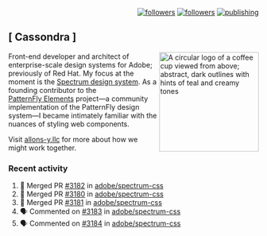 <p align="right"><a rel="me" href="https://front-end.social/@castastrophe">
    <img alt="followers" title="Follow me on Mastodon" src="https://img.shields.io/mastodon/follow/109297102751309835?domain=https%3A%2F%2Ffront-end.social&label=Follow&logo=mastodon&logoColor=white&style=for-the-badge&labelColor=008080&color=006969"/></a>
  <a href="https://codepen.io/castastrophe/">
    <img alt="followers" title="Follow me on CodePen" src="https://img.shields.io/badge/23-1?color=640464&labelColor=7c007c&style=for-the-badge&logo=codepen&label=Follow"/></a>
<a href="https://castastrophe.medium.com/">
    <img alt="publishing" title="View articles on Medium" src="https://img.shields.io/badge/107-1?color=666&labelColor=444&label=subscribe&logo=medium&logoColor=white&style=for-the-badge"/></a>
</p>

## [&nbsp;Cassondra&nbsp;]

<img align="right" src="https://github-production-user-asset-6210df.s3.amazonaws.com/1840295/253016758-ba468774-1cd3-42c2-8f43-947b5eeb5edf.png" height="200" alt="A circular logo of a coffee cup viewed from above; abstract, dark outlines with hints of teal and creamy tones">

Front-end developer and architect of enterprise-scale design systems for Adobe; previously of Red Hat. My focus at the moment is the [Spectrum design system](https://github.com/adobe/spectrum-css). As a founding contributor to the [PatternFly&nbsp;Elements](https://github.com/patternfly/patternfly-elements) project&mdash;a community implementation of the PatternFly design system&mdash;I became intimately familiar with the nuances of styling web components.

Visit [allons-y.llc](http://allons-y.llc/) for more about how we might work together.

### Recent activity

<!--START_SECTION:activity-->
1. 🎉 Merged PR [#3182](https://github.com/adobe/spectrum-css/pull/3182) in [adobe/spectrum-css](https://github.com/adobe/spectrum-css)
2. 🎉 Merged PR [#3180](https://github.com/adobe/spectrum-css/pull/3180) in [adobe/spectrum-css](https://github.com/adobe/spectrum-css)
3. 🎉 Merged PR [#3181](https://github.com/adobe/spectrum-css/pull/3181) in [adobe/spectrum-css](https://github.com/adobe/spectrum-css)
4. 🗣 Commented on [#3183](https://github.com/adobe/spectrum-css/pull/3183#issuecomment-2383099397) in [adobe/spectrum-css](https://github.com/adobe/spectrum-css)
5. 🗣 Commented on [#3184](https://github.com/adobe/spectrum-css/pull/3184#issuecomment-2383098770) in [adobe/spectrum-css](https://github.com/adobe/spectrum-css)
<!--END_SECTION:activity-->
